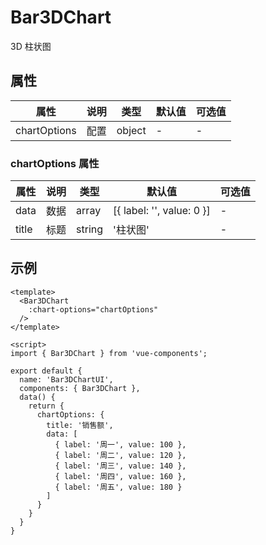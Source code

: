 # Bar3DChart

3D 柱状图

## 属性

| 属性         | 说明 | 类型   | 默认值 | 可选值 |
| ------------ | ---- | ------ | ------ | ------ |
| chartOptions | 配置 | object | -      | -      |

### chartOptions 属性

| 属性  | 说明 | 类型   | 默认值                        | 可选值 |
| ----- | ---- | ------ | ----------------------------- | ------ |
| data  | 数据 | array  | \[\{ label: '', value: 0 \}\] | -      |
| title | 标题 | string | '柱状图'                      | -      |

## 示例

```vue
<template>
  <Bar3DChart
    :chart-options="chartOptions"
  />
</template>

<script>
import { Bar3DChart } from 'vue-components';

export default {
  name: 'Bar3DChartUI',
  components: { Bar3DChart },
  data() {
    return {
      chartOptions: {
        title: '销售额',
        data: [
          { label: '周一', value: 100 },
          { label: '周二', value: 120 },
          { label: '周三', value: 140 },
          { label: '周四', value: 160 },
          { label: '周五', value: 180 }
        ]
      }
    }
  }
}
```
